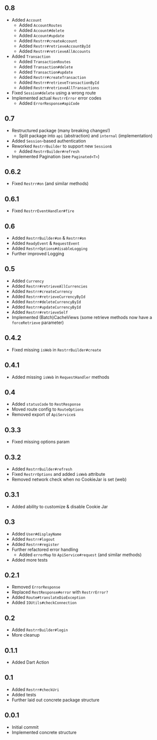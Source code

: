 ## 0.8
- Added `Account`
  - Added `AccountRoutes`
  - Added `Account#delete`
  - Added `Account#update`
  - Added `Restrr#createAccount`
  - Added `Restrr#retrieveAccountById`
  - Added `Restrr#retrieveAllAccounts`
- Added `Transaction`
  - Added `TransactionRoutes`
  - Added `Transaction#delete`
  - Added `Transaction#update`
  - Added `Restrr#createTransaction`
  - Added `Restrr#retrieveTransactionById`
  - Added `Restrr#retrieveAllTransactions`
- Fixed `Session#delete` using a wrong route
- Implemented actual `RestrrError` error codes
  - Added `ErrorResponse#apiCode` 

## 0.7
- Restructured package (many breaking changes!)
  - Split package into `api` (abstraction) and `internal` (implementation)
- Added `Session`-based authentication
- Reworked `RestrrBuilder` to support new `Session`s
  - Added `RestrrBuilder#refresh`
- Implemented Pagination (see `Paginated<T>`)

## 0.6.2
- Fixed `Restrr#on` (and similar methods)

## 0.6.1
- Fixed `RestrrEventHandler#fire`

## 0.6
- Added `RestrrBuilder#on` & `Restrr#on`
- Added `ReadyEvent` & `RequestEvent`
- Added `RestrrOptions#disableLogging`
- Further improved Logging

## 0.5
- Added `Currency`
- Added `Restrr#retrieveAllCurrencies`
- Added `Restrr#createCurrency`
- Added `Restrr#retrieveCurrencyById`
- Added `Restrr#deleteCurrencyById`
- Added `Restrr#updateCurrencyById`
- Added `Restrr#retrieveSelf`
- Implemented (Batch)CacheViews (some retrieve methods now have a `forceRetrieve` parameter)

## 0.4.2
- Fixed missing `isWeb` in `RestrrBuilder#create`

## 0.4.1
- Added missing `isWeb` in `RequestHandler` methods

## 0.4
- Added `statusCode` to `RestResponse`
- Moved route config to `RouteOptions`
- Removed export of `ApiService`s

## 0.3.3
- Fixed missing options param

## 0.3.2
- Added `RestrrBuilder#refresh`
- Fixed `RestrrOptions` and added `isWeb` attribute
- Removed network check when no CookieJar is set (web)

## 0.3.1 
- Added ability to customize & disable Cookie Jar

## 0.3
- Added `User#displayName`
- Added `Restrr#logout`
- Added `Restrr#register`
- Further refactored error handling
  - Added `errorMap` to `ApiService#request` (and similar methods)
- Added more tests

## 0.2.1
- Removed `ErrorResponse`
- Replaced `RestResponse#error` with `RestrrError?`
- Added `Route#translateDioException`
- Added `IOUtils#checkConnection`

## 0.2
- Added `RestrrBuilder#login`
- More cleanup

## 0.1.1
- Added Dart Action

## 0.1
- Added `Restrr#checkUri`
- Added tests
- Further laid out concrete package structure

## 0.0.1
- Initial commit
- Implemented concrete structure
